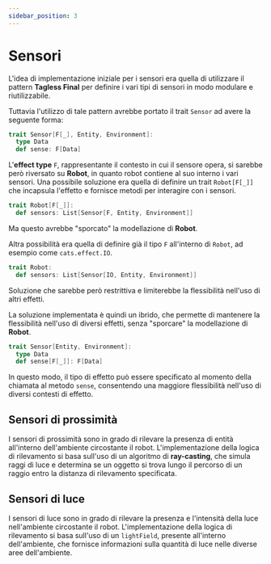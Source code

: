 ```yaml
---
sidebar_position: 3
---
```


# Sensori

L'idea di implementazione iniziale per i sensori era quella di utilizzare il pattern **Tagless Final** per definire i vari tipi di sensori in modo modulare e riutilizzabile.

Tuttavia l'utilizzo di tale pattern avrebbe portato il trait `Sensor` ad avere la seguente forma:

```scala
trait Sensor[F[_], Entity, Environment]:
  type Data
  def sense: F[Data]
```

L'**effect type** `F`, rappresentante il contesto in cui il sensore opera, si sarebbe però riversato su **Robot**, in quanto robot contiene al suo interno i vari sensori.
Una possibile soluzione era quella di definire un trait `Robot[F[_]]` che incapsula l'effetto e fornisce metodi per interagire con i sensori.

```scala
trait Robot[F[_]]:
  def sensors: List[Sensor[F, Entity, Environment]]
```

Ma questo avrebbe "sporcato" la modellazione di **Robot**.

Altra possibilità era quella di definire già il tipo `F` all'interno di `Robot`, ad esempio come `cats.effect.IO`.

```scala
trait Robot:
  def sensors: List[Sensor[IO, Entity, Environment]]
```

Soluzione che sarebbe però restrittiva e limiterebbe la flessibilità nell'uso di altri effetti.

La soluzione implementata è quindi un ibrido, che permette di mantenere la flessibilità nell'uso di diversi effetti, senza "sporcare" la modellazione di **Robot**.

```scala
trait Sensor[Entity, Environment]:
  type Data
  def sense[F[_]]: F[Data]
```

In questo modo, il tipo di effetto può essere specificato al momento della chiamata al metodo `sense`, consentendo una maggiore flessibilità nell'uso di diversi contesti di effetto.

## Sensori di prossimità

I sensori di prossimità sono in grado di rilevare la presenza di entità all'interno dell'ambiente circostante il robot. L'implementazione della logica di rilevamento si basa sull'uso di un algoritmo di **ray-casting**, che simula raggi di luce e determina se un oggetto si trova lungo il percorso di un raggio entro la distanza di rilevamento specificata.

## Sensori di luce

I sensori di luce sono in grado di rilevare la presenza e l'intensità della luce nell'ambiente circostante il robot. L'implementazione della logica di rilevamento si basa sull'uso di un `lightField`, presente all'interno dell'ambiente, che fornisce informazioni sulla quantità di luce nelle diverse aree dell'ambiente.
